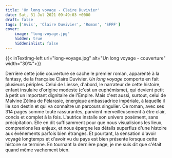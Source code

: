 ```yaml
---
title: 'Un long voyage - Claire Duvivier'
date: Sat, 31 Jul 2021 09:49:03 +0000
draft: false
tags: ['Avis', 'Claire Duvivier', 'Roman', 'SFFF']
cover: 
    image: "long-voyage.jpg"
    hidden: true
    hiddeninlist: false
---
```


{{< inTextImg-left url="long-voyage.jpg" alt="Un long voyage - couverture" width="30%">}} 

Derrière cette jolie couverture se cache le premier roman, apparenté à la fantasy, de la française Claire Duvivier. _Un long voyage_ comporte en fait plusieurs périples. Celui de Liesse, d'abord, le narrateur de cette histoire, enfant insulaire d'origine modeste (c'est un euphémisme), qui devient petit à petit un important dignitaire de l'Empire. Mais c'est aussi, surtout, celui de Malvine Zélina de Félarasie, énergique ambassadrice impériale, à laquelle il lie son destin et qui va connaître un parcours singulier. Ce roman, avec ses 314 pages somme toute rassurantes, parvient merveilleusement à être clair, concis et complet à la fois. L'autrice installe son univers posément, sans précipitation. Elle en dit suffisamment pour que nous visualisions les lieux, comprenions les enjeux, et nous épargne les détails superflus d'une histoire aux événements parfois bien étranges. Et pourtant, la sensation d'avoir voyagé longtemps et d'avoir vu du pays est bien présente lorsque cette histoire se termine. En tournant la dernière page, je me suis dit que c'était quand même vachement bien.